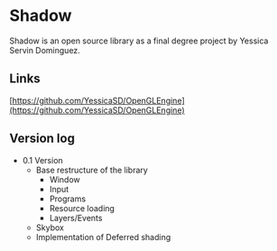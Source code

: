 # Shadow

Shadow is an open source library as a final degree project by Yessica Servin Dominguez.

## Links

[https://github.com/YessicaSD/OpenGLEngine](https://github.com/YessicaSD/OpenGLEngine)

## Version log

- 0.1 Version
    - Base restructure of the library
        - Window
        - Input
        - Programs
        - Resource loading
        - Layers/Events
    - Skybox
    - Implementation of Deferred shading